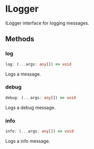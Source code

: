 # ILogger

ILogger interface for logging messages.

## Methods

### log

```ts
log: (...args: any[]) => void
```

Logs a message.

### debug

```ts
debug: (...args: any[]) => void
```

Logs a debug message.

### info

```ts
info: (...args: any[]) => void
```

Logs a info message.
